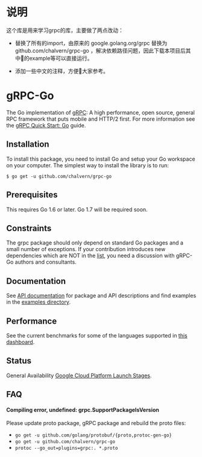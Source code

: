 # 说明

这个库是用来学习grpc的库，主要做了两点改动：

* 替换了所有的import，由原来的 google.golang.org/grpc 替换为 github.com/chalvern/grpc-go ，解决依赖路径问题，因此下载本项目后其中的example等可以直接运行。

* 添加一些中文的注释，方便大家参考。

# gRPC-Go

The Go implementation of [gRPC](https://grpc.io/): A high performance, open source, general RPC framework that puts mobile and HTTP/2 first. For more information see the [gRPC Quick Start: Go](https://grpc.io/docs/quickstart/go.html) guide.

Installation
------------

To install this package, you need to install Go and setup your Go workspace on your computer. The simplest way to install the library is to run:

```
$ go get -u github.com/chalvern/grpc-go
```

Prerequisites
-------------

This requires Go 1.6 or later. Go 1.7 will be required soon.

Constraints
-----------
The grpc package should only depend on standard Go packages and a small number of exceptions. If your contribution introduces new dependencies which are NOT in the [list](http://godoc.org/github.com/chalvern/grpc-go?imports), you need a discussion with gRPC-Go authors and consultants.

Documentation
-------------
See [API documentation](https://godoc.org/github.com/chalvern/grpc-go) for package and API descriptions and find examples in the [examples directory](examples/).

Performance
-----------
See the current benchmarks for some of the languages supported in [this dashboard](https://performance-dot-grpc-testing.appspot.com/explore?dashboard=5652536396611584&widget=490377658&container=1286539696).

Status
------
General Availability [Google Cloud Platform Launch Stages](https://cloud.google.com/terms/launch-stages).

FAQ
---

#### Compiling error, undefined: grpc.SupportPackageIsVersion

Please update proto package, gRPC package and rebuild the proto files:
 - `go get -u github.com/golang/protobuf/{proto,protoc-gen-go}`
 - `go get -u github.com/chalvern/grpc-go`
 - `protoc --go_out=plugins=grpc:. *.proto`
